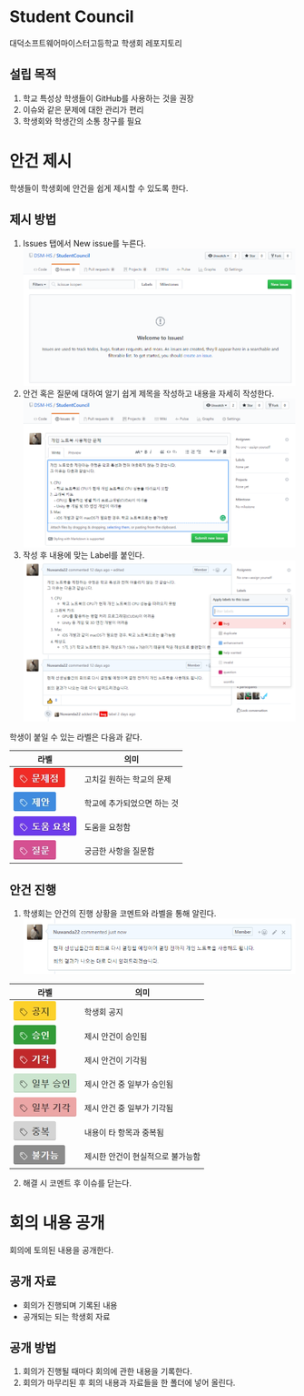# Student Council
대덕소프트웨어마이스터고등학교 학생회 레포지토리

## 설립 목적
1. 학교 특성상 학생들이 GitHub를 사용하는 것을 권장
2. 이슈와 같은 문제에 대한 관리가 편리
3. 학생회와 학생간의 소통 창구를 필요

# 안건 제시
학생들이 학생회에 안건을 쉽게 제시할 수 있도록 한다.

## 제시 방법
1. Issues 탭에서 New issue를 누른다.
![사진](images/screenshots/screenshot1.png)
2. 안건 혹은 질문에 대하여 알기 쉽게 제목을 작성하고 내용을 자세히 작성한다.
![사진](images/screenshots/screenshot2.png)
3. 작성 후 내용에 맞는 Label를 붙인다. 
![사진](images/screenshots/screenshot3.png)

학생이 붙일 수 있는 라벨은 다음과 같다.

라벨|의미
-|-
![bug](images/labels/bug.jpg)| 고치길 원하는 학교의 문제
![suggestion](images/labels/suggestion.jpg)|학교에 추가되었으면 하는 것
![help wanted](images/labels/help-wanted.jpg)|도움을 요청함
![question](images/labels/question.jpg)|궁금한 사항을 질문함

## 안건 진행
1. 학생회는 안건의 진행 상황을 코멘트와 라벨을 통해 알린다.
![사진](images/screenshots/screenshot4.png)

라벨|의미
-|-
![notice](images/labels/notice.jpg)|학생회 공지
![accept](images/labels/accept.jpg)|제시 안건이 승인됨
![reject](images/labels/reject.jpg)|제시 안건이 기각됨
![partial-accept](images/labels/partial-accept.jpg)|제시 안건 중 일부가 승인됨
![partial-reject](images/labels/partial-reject.jpg)|제시 안건 중 일부가 기각됨
![duplicate](images/labels/duplicate.jpg)|내용이 타 항목과 중복됨
![invalid](images/labels/invalid.jpg)|제시한 안건이 현실적으로 불가능함

2. 해결 시 코멘트 후 이슈를 닫는다.

# 회의 내용 공개
회의에 토의된 내용을 공개한다.

## 공개 자료
* 회의가 진행되며 기록된 내용
* 공개되는 되는 학생회 자료

## 공개 방법
1. 회의가 진행될 때마다 회의에 관한 내용을 기록한다.
2. 회의가 마무리된 후 회의 내용과 자료들을 한 폴더에 넣어 올린다.

